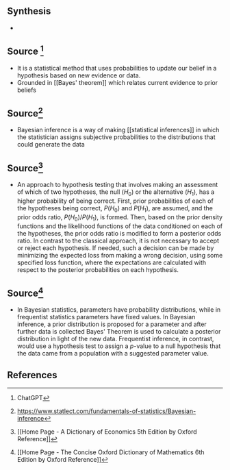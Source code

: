 ## Synthesis
- 
## Source [^1]
- It is a statistical method that uses probabilities to update our belief in a hypothesis based on new evidence or data.
- Grounded in [[Bayes' theorem]] which relates current evidence to prior beliefs

## Source[^2]
- Bayesian inference is a way of making [[statistical inferences]] in which the statistician assigns subjective probabilities to the distributions that could generate the data

## Source[^3]
- An approach to hypothesis testing that involves making an assessment of which of two hypotheses, the null $\left(H_{0}\right)$ or the alternative $\left(H_{1}\right)$, has a higher probability of being correct. First, prior probabilities of each of the hypotheses being correct, $P\left(H_{0}\right)$ and $P\left(H_{1}\right)$, are assumed, and the prior odds ratio, $P\left(H_{0}\right) / P\left(H_{1}\right)$, is formed. Then, based on the prior density functions and the likelihood functions of the data conditioned on each of the hypotheses, the prior odds ratio is modified to form a posterior odds ratio. In contrast to the classical approach, it is not necessary to accept or reject each hypothesis. If needed, such a decision can be made by minimizing the expected loss from making a wrong decision, using some specified loss function, where the expectations are calculated with respect to the posterior probabilities on each hypothesis.

## Source[^4]
- In Bayesian statistics, parameters have probability distributions, while in frequentist statistics parameters have fixed values. In Bayesian inference, a prior distribution is proposed for a parameter and after further data is collected Bayes' Theorem is used to calculate a posterior distribution in light of the new data. Frequentist inference, in contrast, would use a hypothesis test to assign a $p$-value to a null hypothesis that the data came from a population with a suggested parameter value.
## References

[^1]: ChatGPT
[^2]: https://www.statlect.com/fundamentals-of-statistics/Bayesian-inference
[^3]: [[Home Page - A Dictionary of Economics 5th Edition by Oxford Reference]]
[^4]: [[Home Page - The Concise Oxford Dictionary of Mathematics 6th Edition by Oxford Reference]]